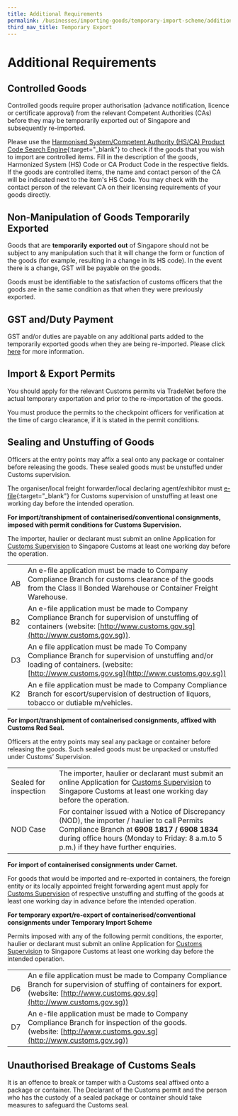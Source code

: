 ```yaml
---
title: Additional Requirements
permalink: /businesses/importing-goods/temporary-import-scheme/additional-requirements-export
third_nav_title: Temporary Export 
--- 
```


# Additional Requirements

## Controlled Goods

Controlled goods require proper authorisation (advance notification, licence or certificate approval) from the relevant Competent Authorities (CAs) before they may be temporarily exported out of Singapore and subsequently re-imported.

Please use the [Harmonised System/Competent Authority (HS/CA) Product Code Search Engine](https://www.tradenet.gov.sg/tradenet/portlets/search/searchHSCA/searchInitHSCA.do){:target="_blank"} to check if the goods that you wish to import are controlled items. Fill in the description of the goods, Harmonized System (HS) Code or CA Product Code in the respective fields. If the goods are controlled items, the name and contact person of the CA will be indicated next to the item's HS Code. You may check with the contact person of the relevant CA on their licensing requirements of your goods directly.

## Non-Manipulation of Goods Temporarily Exported

Goods that are **temporarily** **exported out** of Singapore should not be subject to any manipulation such that it will change the form or function of the goods (for example, resulting in a change in its HS code). In the event there is a change, GST will be payable on the goods.

Goods must be identifiable to the satisfaction of customs officers that the goods are in the same condition as that when they were previously exported.

## GST and/Duty Payment

GST and/or duties are payable on any additional parts added to the temporarily exported goods when they are being re-imported. Please click [here](/businesses/importing-goods/import-procedures/re-importing-of-goods-sent-overseas-for-activities) for more information.

## Import & Export Permits

You should apply for the relevant Customs permits via TradeNet before the actual temporary exportation and prior to the re-importation of the goods.  
  
You must produce the permits to the checkpoint officers for verification at the time of cargo clearance, if it is stated in the permit conditions.

## Sealing and Unstuffing of Goods

Officers at the entry points may affix a seal onto any package or container before releasing the goods. These sealed goods must be unstuffed under Customs supervision.

The organiser/local freight forwarder/local declaring agent/exhibitor must [e-file](http://eservices.customs.gov.sg/scripts/customs/supervision/supermenu.asp){:target="_blank"} for Customs supervision of unstuffing at least one working day before the intended operation. 

**For import/transhipment of containerised/conventional consignments, imposed with permit conditions for Customs Supervision.**

The importer, haulier or declarant must submit an online Application for [Customs Supervision](https://eservices.customs.gov.sg/scripts/customs/supervision/supermenu.asp) to Singapore Customs at least one working day before the operation.

|  |  |
|--|--|
| AB | An e-file application must be made to Company Compliance Branch for customs clearance of the goods from the Class II Bonded Warehouse or Container Freight Warehouse. |
| B2 | An e-file application must be made to Company Compliance Branch for supervision of unstuffing of containers (website: [http://www.customs.gov.sg](http://www.customs.gov.sg)). |
| D3 | An e file application must be made To Company Compliance Branch for supervision of unstuffing and/or loading of containers. (website:[http://www.customs.gov.sg](http://www.customs.gov.sg))|
| K2 | An e file application must be made to Company Compliance Branch for escort/supervision of destruction of liquors, tobacco or dutiable m/vehicles. |

**For import/transhipment of containerised consignments, affixed with Customs Red Seal.**

Officers at the entry points may seal any package or container before releasing the goods. Such sealed goods must be unpacked or unstuffed under Customs’ Supervision.

|  |  |
|--|--|
| Sealed for inspection | The importer, haulier or declarant must submit an online Application for [Customs Supervision](https://eservices.customs.gov.sg/scripts/customs/supervision/supermenu.asp) to Singapore Customs at least one working day before the operation. |
| NOD Case | For container issued with a Notice of Discrepancy (NOD), the importer / haulier to call Permits Compliance Branch at **6908 1817 / 6908 1834** during office hours (Monday to Friday: 8 a.m.to 5 p.m.) if they have further enquiries. |

**For import of containerised consignments under Carnet.**

For goods that would be imported and re-exported in containers, the foreign entity or its locally appointed freight forwarding agent must apply for [Customs Supervision](https://eservices.customs.gov.sg/scripts/customs/supervision/supermenu.asp) of respective unstuffing and stuffing of the goods at least one  working day in advance before the intended operation. 

**For temporary export/re-export of containerised/conventional consignments under Temporary Import Scheme**

Permits imposed with any of the following permit conditions, the exporter, haulier or declarant must submit an online Application for [Customs Supervision](https://eservices.customs.gov.sg/scripts/customs/supervision/supermenu.asp) to Singapore Customs at least one working day before the intended operation.

|  |  |
|--|--|
| D6 | An e file application must be made to Company Compliance Branch for supervision of stuffing of containers for export.<br>(website: [http://www.customs.gov.sg](http://www.customs.gov.sg)) |
| D7 | An e-file application must be made to Company Compliance Branch for inspection of the goods.<br>(website: [http://www.customs.gov.sg](http://www.customs.gov.sg)) |

## Unauthorised Breakage of Customs Seals

It is an offence to break or tamper with a Customs seal affixed onto a package or container. The Declarant of the Customs permit and the person who has the custody of a sealed package or container should take measures to safeguard the Customs seal.
